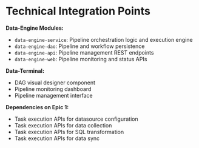 # Technical Integration Points

**Data-Engine Modules:**
- `data-engine-service`: Pipeline orchestration logic and execution engine
- `data-engine-dao`: Pipeline and workflow persistence
- `data-engine-api`: Pipeline management REST endpoints
- `data-engine-web`: Pipeline monitoring and status APIs

**Data-Terminal:**
- DAG visual designer component
- Pipeline monitoring dashboard
- Pipeline management interface

**Dependencies on Epic 1:**
- Task execution APIs for datasource configuration
- Task execution APIs for data collection
- Task execution APIs for SQL transformation
- Task execution APIs for data sync
